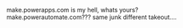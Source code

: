 make.powerapps.com is my hell, whats yours? 
make.powerautomate.com???
same junk different takeout....
